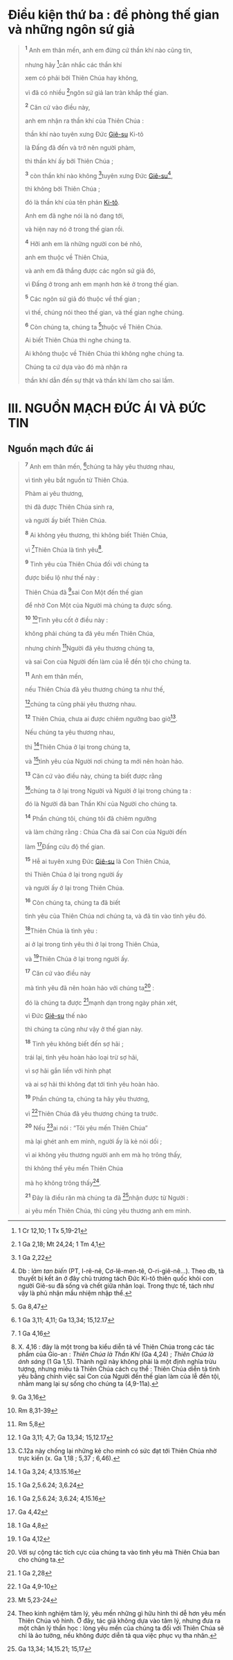 # Điều kiện thứ ba : đề phòng thế gian và những ngôn sứ giả

> <sup><b>1</b></sup> Anh em thân mến, anh em đừng cứ thần khí nào cũng tin,
>
> nhưng hãy [^1@-27249a7b-88f0-4013-bf77-0a0b91c3c440]cân nhắc các thần khí
>
> xem có phải bởi Thiên Chúa hay không,
>
> vì đã có nhiều [^2@-27249a7b-88f0-4013-bf77-0a0b91c3c440]ngôn sứ giả lan tràn khắp thế gian.
>
> <sup><b>2</b></sup> Căn cứ vào điều này,
>
> anh em nhận ra thần khí của Thiên Chúa :
>
> thần khí nào tuyên xưng Đức [Giê-su]() Ki-tô
>
> là Đấng đã đến và trở nên người phàm,
>
> thì thần khí ấy bởi Thiên Chúa ;
>
> <sup><b>3</b></sup> còn thần khí nào không [^3@-27249a7b-88f0-4013-bf77-0a0b91c3c440]tuyên xưng Đức [Giê-su]()[^1-27249a7b-88f0-4013-bf77-0a0b91c3c440],
>
> thì không bởi Thiên Chúa ;
>
> đó là thần khí của tên phản [Ki-tô]().
>
> Anh em đã nghe nói là nó đang tới,
>
> và hiện nay nó ở trong thế gian rồi.
>
> <sup><b>4</b></sup> Hỡi anh em là những người con bé nhỏ,
>
> anh em thuộc về Thiên Chúa,
>
> và anh em đã thắng được các ngôn sứ giả đó,
>
> vì Đấng ở trong anh em mạnh hơn kẻ ở trong thế gian.
>
> <sup><b>5</b></sup> Các ngôn sứ giả đó thuộc về thế gian ;
>
> vì thế, chúng nói theo thế gian, và thế gian nghe chúng.
>
> <sup><b>6</b></sup> Còn chúng ta, chúng ta [^4@-27249a7b-88f0-4013-bf77-0a0b91c3c440]thuộc về Thiên Chúa.
>
> Ai biết Thiên Chúa thì nghe chúng ta.
>
> Ai không thuộc về Thiên Chúa thì không nghe chúng ta.
>
> Chúng ta cứ dựa vào đó mà nhận ra
>
> thần khí dẫn đến sự thật và thần khí làm cho sai lầm.

# III. NGUỒN MẠCH ĐỨC ÁI VÀ ĐỨC TIN

## Nguồn mạch đức ái

> <sup><b>7</b></sup> Anh em thân mến, [^5@-27249a7b-88f0-4013-bf77-0a0b91c3c440]chúng ta hãy yêu thương nhau,
>
> vì tình yêu bắt nguồn từ Thiên Chúa.
>
> Phàm ai yêu thương,
>
> thì đã được Thiên Chúa sinh ra,
>
> và người ấy biết Thiên Chúa.
>
> <sup><b>8</b></sup> Ai không yêu thương, thì không biết Thiên Chúa,
>
> vì [^6@-27249a7b-88f0-4013-bf77-0a0b91c3c440]Thiên Chúa là tình yêu[^2-27249a7b-88f0-4013-bf77-0a0b91c3c440].
>
> <sup><b>9</b></sup> Tình yêu của Thiên Chúa đối với chúng ta
>
> được biểu lộ như thế này :
>
> Thiên Chúa đã [^7@-27249a7b-88f0-4013-bf77-0a0b91c3c440]sai Con Một đến thế gian
>
> để nhờ Con Một của Người mà chúng ta được sống.
>
> <sup><b>10</b></sup> [^8@-27249a7b-88f0-4013-bf77-0a0b91c3c440]Tình yêu cốt ở điều này :
>
> không phải chúng ta đã yêu mến Thiên Chúa,
>
> nhưng chính [^9@-27249a7b-88f0-4013-bf77-0a0b91c3c440]Người đã yêu thương chúng ta,
>
> và sai Con của Người đến làm của lễ đền tội cho chúng ta.
>
> <sup><b>11</b></sup> Anh em thân mến,
>
> nếu Thiên Chúa đã yêu thương chúng ta như thế,
>
> [^10@-27249a7b-88f0-4013-bf77-0a0b91c3c440]chúng ta cũng phải yêu thương nhau.
>
> <sup><b>12</b></sup> Thiên Chúa, chưa ai được chiêm ngưỡng bao giờ[^3-27249a7b-88f0-4013-bf77-0a0b91c3c440].
>
> Nếu chúng ta yêu thương nhau,
>
> thì [^11@-27249a7b-88f0-4013-bf77-0a0b91c3c440]Thiên Chúa ở lại trong chúng ta,
>
> và [^12@-27249a7b-88f0-4013-bf77-0a0b91c3c440]tình yêu của Người nơi chúng ta mới nên hoàn hảo.
>
> <sup><b>13</b></sup> Căn cứ vào điều này, chúng ta biết được rằng
>
> [^13@-27249a7b-88f0-4013-bf77-0a0b91c3c440]chúng ta ở lại trong Người và Người ở lại trong chúng ta :
>
> đó là Người đã ban Thần Khí của Người cho chúng ta.
>
> <sup><b>14</b></sup> Phần chúng tôi, chúng tôi đã chiêm ngưỡng
>
> và làm chứng rằng : Chúa Cha đã sai Con của Người đến
>
> làm [^14@-27249a7b-88f0-4013-bf77-0a0b91c3c440]Đấng cứu độ thế gian.
>
> <sup><b>15</b></sup> Hễ ai tuyên xưng Đức [Giê-su]() là Con Thiên Chúa,
>
> thì Thiên Chúa ở lại trong người ấy
>
> và người ấy ở lại trong Thiên Chúa.
>
> <sup><b>16</b></sup> Còn chúng ta, chúng ta đã biết
>
> tình yêu của Thiên Chúa nơi chúng ta, và đã tin vào tình yêu đó.
>
> [^15@-27249a7b-88f0-4013-bf77-0a0b91c3c440]Thiên Chúa là tình yêu :
>
> ai ở lại trong tình yêu thì ở lại trong Thiên Chúa,
>
> và [^16@-27249a7b-88f0-4013-bf77-0a0b91c3c440]Thiên Chúa ở lại trong người ấy.
>
> <sup><b>17</b></sup> Căn cứ vào điều này
>
> mà tình yêu đã nên hoàn hảo với chúng ta[^4-27249a7b-88f0-4013-bf77-0a0b91c3c440] :
>
> đó là chúng ta được [^17@-27249a7b-88f0-4013-bf77-0a0b91c3c440]mạnh dạn trong ngày phán xét,
>
> vì Đức [Giê-su]() thế nào
>
> thì chúng ta cũng như vậy ở thế gian này.
>
> <sup><b>18</b></sup> Tình yêu không biết đến sợ hãi ;
>
> trái lại, tình yêu hoàn hảo loại trừ sợ hãi,
>
> vì sợ hãi gắn liền với hình phạt
>
> và ai sợ hãi thì không đạt tới tình yêu hoàn hảo.
>
> <sup><b>19</b></sup> Phần chúng ta, chúng ta hãy yêu thương,
>
> vì [^18@-27249a7b-88f0-4013-bf77-0a0b91c3c440]Thiên Chúa đã yêu thương chúng ta trước.
>
> <sup><b>20</b></sup> Nếu [^19@-27249a7b-88f0-4013-bf77-0a0b91c3c440]ai nói : “Tôi yêu mến Thiên Chúa”
>
> mà lại ghét anh em mình, người ấy là kẻ nói dối ;
>
> vì ai không yêu thương người anh em mà họ trông thấy,
>
> thì không thể yêu mến Thiên Chúa
>
> mà họ không trông thấy[^5-27249a7b-88f0-4013-bf77-0a0b91c3c440].
>
> <sup><b>21</b></sup> Đây là điều răn mà chúng ta đã [^20@-27249a7b-88f0-4013-bf77-0a0b91c3c440]nhận được từ Người :
>
> ai yêu mến Thiên Chúa, thì cũng yêu thương anh em mình.

[^1-27249a7b-88f0-4013-bf77-0a0b91c3c440]: Db : l*àm tan biến* (PT, I-rê-nê, Cơ-lê-men-tê, O-ri-giê-nê...). Theo db, tà thuyết bị kết án ở đây chủ trương tách Đức Ki-tô thiên quốc khỏi con người Giê-su đã sống và chết giữa nhân loại. Trong thực tế, tách như vậy là phủ nhận mầu nhiệm nhập thể.
[^2-27249a7b-88f0-4013-bf77-0a0b91c3c440]: X. 4,16 : đây là một trong ba kiểu diễn tả về Thiên Chúa trong các tác phẩm của Gio-an : *Thiên Chúa là Thần Khí* (Ga 4,24) ; *Thiên Chúa là ánh sáng* (1 Ga 1,5). Thành ngữ này không phải là một định nghĩa trừu tượng, nhưng miêu tả Thiên Chúa cách cụ thể : Thiên Chúa diễn tả tình yêu bằng chính việc sai Con của Người đến thế gian làm của lễ đền tội, nhằm mang lại sự sống cho chúng ta (4,9-11a).
[^3-27249a7b-88f0-4013-bf77-0a0b91c3c440]: C.12a này chống lại những kẻ cho mình có sức đạt tới Thiên Chúa nhờ trực kiến (x. Ga 1,18 ; 5,37 ; 6,46).
[^4-27249a7b-88f0-4013-bf77-0a0b91c3c440]: Với sự cộng tác tích cực của chúng ta vào tình yêu mà Thiên Chúa ban cho chúng ta.
[^5-27249a7b-88f0-4013-bf77-0a0b91c3c440]: Theo kinh nghiệm tâm lý, yêu mến những gì hữu hình thì dễ hơn yêu mến Thiên Chúa vô hình. Ở đây, tác giả không dựa vào tâm lý, nhưng đưa ra một chân lý thần học : lòng yêu mến của chúng ta đối với Thiên Chúa sẽ chỉ là ảo tưởng, nếu không được diễn tả qua việc phục vụ tha nhân.
[^1@-27249a7b-88f0-4013-bf77-0a0b91c3c440]: 1 Cr 12,10; 1 Tx 5,19-21
[^2@-27249a7b-88f0-4013-bf77-0a0b91c3c440]: 1 Ga 2,18; Mt 24,24; 1 Tm 4,1
[^3@-27249a7b-88f0-4013-bf77-0a0b91c3c440]: 1 Ga 2,22
[^4@-27249a7b-88f0-4013-bf77-0a0b91c3c440]: Ga 8,47
[^5@-27249a7b-88f0-4013-bf77-0a0b91c3c440]: 1 Ga 3,11; 4,11; Ga 13,34; 15,12.17
[^6@-27249a7b-88f0-4013-bf77-0a0b91c3c440]: 1 Ga 4,16
[^7@-27249a7b-88f0-4013-bf77-0a0b91c3c440]: Ga 3,16
[^8@-27249a7b-88f0-4013-bf77-0a0b91c3c440]: Rm 8,31-39
[^9@-27249a7b-88f0-4013-bf77-0a0b91c3c440]: Rm 5,8
[^10@-27249a7b-88f0-4013-bf77-0a0b91c3c440]: 1 Ga 3,11; 4,7; Ga 13,34; 15,12.17
[^11@-27249a7b-88f0-4013-bf77-0a0b91c3c440]: 1 Ga 3,24; 4,13.15.16
[^12@-27249a7b-88f0-4013-bf77-0a0b91c3c440]: 1 Ga 2,5.6.24; 3,6.24
[^13@-27249a7b-88f0-4013-bf77-0a0b91c3c440]: 1 Ga 2,5.6.24; 3,6.24; 4,15.16
[^14@-27249a7b-88f0-4013-bf77-0a0b91c3c440]: Ga 4,42
[^15@-27249a7b-88f0-4013-bf77-0a0b91c3c440]: 1 Ga 4,8
[^16@-27249a7b-88f0-4013-bf77-0a0b91c3c440]: 1 Ga 4,12
[^17@-27249a7b-88f0-4013-bf77-0a0b91c3c440]: 1 Ga 2,28
[^18@-27249a7b-88f0-4013-bf77-0a0b91c3c440]: 1 Ga 4,9-10
[^19@-27249a7b-88f0-4013-bf77-0a0b91c3c440]: Mt 5,23-24
[^20@-27249a7b-88f0-4013-bf77-0a0b91c3c440]: Ga 13,34; 14,15.21; 15,17